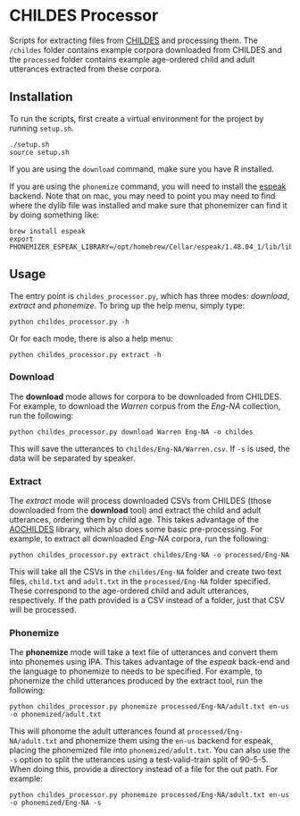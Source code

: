 # CHILDES Processor

Scripts for extracting files from [CHILDES](https://childes.talkbank.org/) and processing them. The `/childes` folder contains example corpora downloaded from CHILDES and the `processed` folder contains example age-ordered child and adult utterances extracted from these corpora.

## Installation

To run the scripts, first create a virtual environment for the project by running `setup.sh`.

```
./setup.sh
source setup.sh
```

If you are using the `download` command, make sure you have R installed.

If you are using the `phonemize` command, you will need to install the [espeak](https://github.com/espeak-ng/espeak-ng) backend. Note that on mac, you may need to point you may need to find where the dylib file was installed and make sure that phonemizer can find it by doing something like:

```
brew install espeak
export PHONEMIZER_ESPEAK_LIBRARY=/opt/homebrew/Cellar/espeak/1.48.04_1/lib/libespeak.dylib
```

## Usage

The entry point is `childes_processor.py`, which has three modes: *download*, *extract* and *phonemize*. To bring up the help menu, simply type:

```
python childes_processor.py -h
```

Or for each mode, there is also a help menu:

```
python childes_processor.py extract -h
```

### Download

The **download** mode allows for corpora to be downloaded from CHILDES. For example, to download the _Warren_ corpus from the _Eng-NA_ collection, run the following:

```
python childes_processor.py download Warren Eng-NA -o childes
```

This will save the utterances to `childes/Eng-NA/Warren.csv`. If `-s` is used, the data will be separated by speaker.

### Extract

The *extract* mode will process downloaded CSVs from CHILDES (those downloaded from the **download** tool) and extract the child and adult utterances, ordering them by child age. This takes advantage of the [AOCHILDES](https://github.com/UIUCLearningLanguageLab/AOCHILDES) library, which also does some basic pre-processing. For example, to extract all downloaded _Eng-NA_ corpora, run the following:

```
python childes_processor.py extract childes/Eng-NA -o processed/Eng-NA
```

This will take all the CSVs in the `childes/Eng-NA` folder and create two text files, `child.txt` and `adult.txt` in the `processed/Eng-NA` folder specified. These correspond to the age-ordered child and adult utterances, respectively. If the path provided is a CSV instead of a folder, just that CSV will be processed.

### Phonemize

The **phonemize** mode will take a text file of utterances and convert them into phonemes using IPA. This takes advantage of the *espeak* back-end and the language to phonemize to needs to be specified. For example, to phonemize the child utterances produced by the extract tool, run the following:

```
python childes_processor.py phonemize processed/Eng-NA/adult.txt en-us -o phonemized/adult.txt
```

This will phonome the adult utterances found at `processed/Eng-NA/adult.txt` and phonemize them using the `en-us` backend for espeak, placing the phonemized file into `phonemized/adult.txt`. You can also use the `-s` option to split the utterances using a test-valid-train split of 90-5-5. When doing this, provide a directory instead of a file for the out path. For example:

```
python childes_processor.py phonemize processed/Eng-NA/adult.txt en-us -o phonemized/Eng-NA -s
```
